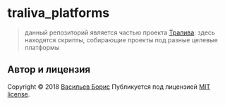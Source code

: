 # traliva_platforms
> данный репозиторий является частью проекта [Тралива](https://github.com/1024sparrow/traliva):
> здесь находятся скрипты, собирающие проекты под разные целевые платформы

## Автор и лицензия

Copyright © 2018 [Васильев Борис](https://github.com/1024sparrow)
Публикуется под лицензией [MIT license](https://github.com/1024sparrow/traliva/blob/master/LICENSE).
